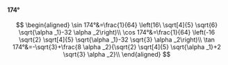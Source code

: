 #### 174°

$$
\begin{aligned}
\sin 174°&=\frac{1}{64} \left(16\ \sqrt[4]{5} \sqrt{6} \sqrt{\alpha _1}-32 \alpha _2\right)\\
\cos 174°&=\frac{1}{64} \left(-16 \sqrt{2} \sqrt[4]{5} \sqrt{\alpha _1}-32 \sqrt{3} \alpha _2\right)\\
\tan 174°&=-\sqrt{3}+\frac{8 \alpha _2}{\sqrt{2} \sqrt[4]{5} \sqrt{\alpha _1}+2 \sqrt{3} \alpha _2}\\
\end{aligned}
$$


